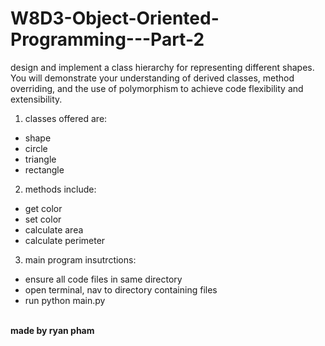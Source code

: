 # W8D3-Object-Oriented-Programming---Part-2
design and implement a class hierarchy for representing different shapes. You will demonstrate your understanding of derived classes, method overriding, and the use of polymorphism to achieve code flexibility and extensibility. 
1. classes offered are:
- shape
- circle
- triangle
- rectangle
2. methods include: 
- get color
- set color
- calculate area
- calculate perimeter
3. main program insutrctions: 
- ensure all code files in same directory
- open terminal, nav to directory containing files
- run python main.py
<br>
<b>made by ryan pham</b>
